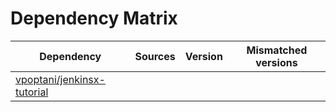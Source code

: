 # Dependency Matrix

Dependency | Sources | Version | Mismatched versions
---------- | ------- | ------- | -------------------
[vpoptani/jenkinsx-tutorial](https://github.com/vpoptani/jenkinsx-tutorial.git) |  | []() | 
